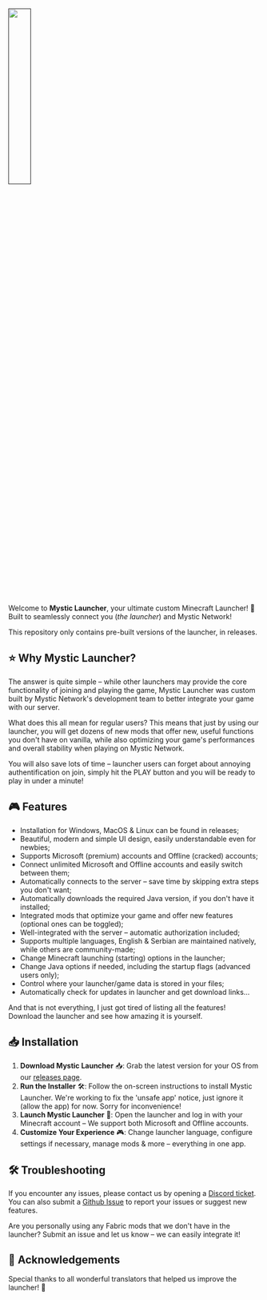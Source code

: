 # <a href=""><img src="https://i.imgur.com/Ty118l3.png" align="center" height="30%" width="30%" ></a><br>
Welcome to **Mystic Launcher**, your ultimate custom Minecraft Launcher! 🚀<br>
Built to seamlessly connect you (<i>the launcher</i>) and Mystic Network!

This repository only contains pre-built versions of the launcher, in releases.

## ⭐ Why Mystic Launcher?
The answer is quite simple &ndash; while other launchers may provide the core functionality of joining
and playing the game, Mystic Launcher was custom built by Mystic Network's development team to better
integrate your game with our server.

What does this all mean for regular users? This means that just by using our launcher, you will get
dozens of new mods that offer new, useful functions you don't have on vanilla, while also optimizing
your game's performances and overall stability when playing on Mystic Network.

You will also save lots of time &ndash; launcher users can forget about annoying authentification on
join, simply hit the PLAY button and you will be ready to play in under a minute!

## 🎮 Features

- Installation for Windows, MacOS & Linux can be found in releases;
- Beautiful, modern and simple UI design, easily understandable even for newbies;
- Supports Microsoft (premium) accounts and Offline (cracked) accounts;
- Connect unlimited Microsoft and Offline accounts and easily switch between them;
- Automatically connects to the server &ndash; save time by skipping extra steps you don't want;
- Automatically downloads the required Java version, if you don't have it installed;
- Integrated mods that optimize your game and offer new features (optional ones can be toggled);
- Well-integrated with the server &ndash; automatic authorization included;
- Supports multiple languages, English & Serbian are maintained natively, while others are community-made;
- Change Minecraft launching (starting) options in the launcher;
- Change Java options if needed, including the startup flags (advanced users only);
- Control where your launcher/game data is stored in your files;
- Automatically check for updates in launcher and get download links...

And that is not everything, I just got tired of listing all the features! Download the launcher and see how amazing it is yourself.

## 📥 Installation

1. **Download Mystic Launcher** 📥: Grab the latest version for your OS from our [releases page](https://github.com/konfix/MysticLauncherPublic/releases).
2. **Run the Installer** 🛠️: Follow the on-screen instructions to install Mystic Launcher. We're working to fix the 'unsafe app' notice, just ignore it (allow the app) for now. Sorry for inconvenience!
3. **Launch Mystic Launcher** 🚀: Open the launcher and log in with your Minecraft account &ndash; We support both Microsoft and Offline accounts.
4. **Customize Your Experience** 🎮: Change launcher language, configure settings if necessary, manage mods & more &ndash; everything in one app.

## 🛠️ Troubleshooting

If you encounter any issues, please contact us by opening a [Discord ticket](https://mnmc.fun/discord). You can also submit a [Github Issue](https://github.com/konfix/MysticLauncherPublic/issues) to report
your issues or suggest new features.

Are you personally using any Fabric mods that we don't have in the launcher? Submit an issue and let us know &ndash; we can easily integrate it!

## 🙌 Acknowledgements

Special thanks to all wonderful translators that helped us improve the launcher! 💖
